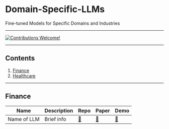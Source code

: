 # Domain-Specific-LLMs
Fine-tuned Models for Specific Domains and Industries

___

[![Contributions Welcome!](https://img.shields.io/badge/Contributions-Welcome-brightgreen?style=for-the-badge)](./CONTRIBUTING.md)
<hr>

## Contents
1. [Finance](#finance)
2. [Healthcare](#healthcare)


___
<a name="finance"></a>
## Finance
| Name | Description | Repo | Paper | Demo |
| --- | --- | --- | --- | --- |
| Name of LLM | Brief info | [:link:](https://google.com) | [:link:](https://github.com)  | [:link:](https://google.com) |



<!-- | Name of LLM | Brief info | [:link:](https://github.com) | [:link:](https://arvix.com)  | [:link:](https://demo.com) | -->